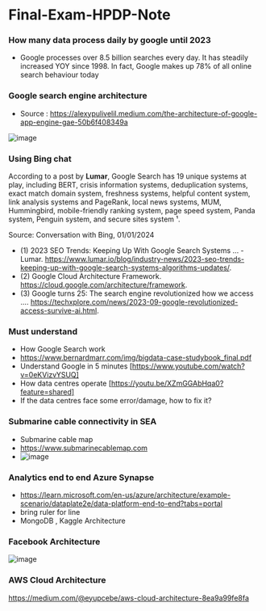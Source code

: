 # Final-Exam-HPDP-Note
### How many data process daily  by google until 2023
- Google processes over 8.5 billion searches every day. It has steadily increased YOY since 1998. In fact, Google makes up 78% of all online search behaviour today
### Google search engine architecture
- Source : https://alexypulivelil.medium.com/the-architecture-of-google-app-engine-gae-50b6f408349a
  
![image](https://github.com/Nurunnajwa12/Final-Exam-HPDP-Note/assets/89633522/4c09900f-df03-4d74-837c-f62e6fbd1e85)
### Using Bing chat
According to a post by **Lumar**, Google Search has 19 unique systems at play, including BERT, crisis information systems, deduplication systems, exact match domain system, freshness systems, helpful content system, link analysis systems and PageRank, local news systems, MUM, Hummingbird, mobile-friendly ranking system, page speed system, Panda system, Penguin system, and secure sites system ¹. 

Source: Conversation with Bing, 01/01/2024
- (1) 2023 SEO Trends: Keeping Up With Google Search Systems ... - Lumar. https://www.lumar.io/blog/industry-news/2023-seo-trends-keeping-up-with-google-search-systems-algorithms-updates/.
- (2) Google Cloud Architecture Framework. https://cloud.google.com/architecture/framework.
- (3) Google turns 25: The search engine revolutionized how we access .... https://techxplore.com/news/2023-09-google-revolutionized-access-survive-ai.html.

### Must understand
- How Google Search work
- https://www.bernardmarr.com/img/bigdata-case-studybook_final.pdf
- Understand Google in 5 minutes [https://www.youtube.com/watch?v=0eKVizvYSUQ]
- How data centres operate [https://youtu.be/XZmGGAbHqa0?feature=shared]
- If the data centres face some error/damage, how to fix it?

### Submarine cable connectivity in SEA
- Submarine cable map
- https://www.submarinecablemap.com 
- ![image](https://github.com/Nurunnajwa12/Final-Exam-HPDP-Note/assets/89633522/6b4b4ab4-1194-4007-9e8f-4f01504c48fa)

### Analytics end to end Azure Synapse
- https://learn.microsoft.com/en-us/azure/architecture/example-scenario/dataplate2e/data-platform-end-to-end?tabs=portal
- bring ruler for line
- MongoDB , Kaggle Architecture

### Facebook Architecture
![image](https://github.com/Nurunnajwa12/Final-Exam-HPDP-Note/assets/89633522/11b137cc-cf7e-4d82-bd79-14d0ced3ff54)

### AWS Cloud Architecture
https://medium.com/@eyupcebe/aws-cloud-architecture-8ea9a99fe8fa 





